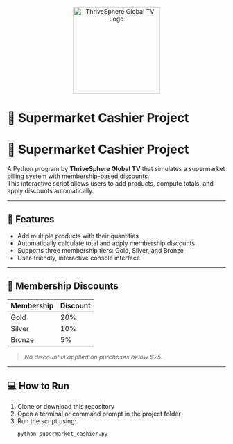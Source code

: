 <p align="center">
  <img src="https://raw.githubusercontent.com/thrivesphereglobaltv/supermarket-cashier-project/main/logo.png" alt="ThriveSphere Global TV Logo" width="200"/>
</p>

# 🛒 Supermarket Cashier Project

# 🛒 Supermarket Cashier Project

A Python program by **ThriveSphere Global TV** that simulates a supermarket billing system with membership-based discounts.  
This interactive script allows users to add products, compute totals, and apply discounts automatically.

---

## 🚀 Features
- Add multiple products with their quantities  
- Automatically calculate total and apply membership discounts  
- Supports three membership tiers: Gold, Silver, and Bronze  
- User-friendly, interactive console interface  

---

## 🧮 Membership Discounts
| Membership | Discount |
|-------------|-----------|
| Gold        | 20%       |
| Silver      | 10%       |
| Bronze      | 5%        |

> *No discount is applied on purchases below $25.*

---

## 💻 How to Run
1. Clone or download this repository  
2. Open a terminal or command prompt in the project folder  
3. Run the script using:
   ```bash
   python supermarket_cashier.py

